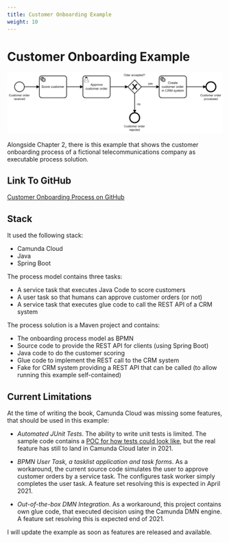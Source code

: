 ```yaml
---
title: Customer Onboarding Example
weight: 10
---
```


# Customer Onboarding Example

![Customer Onboarding](/images/examples/onboarding.png)

Alongside Chapter 2, there is this example that shows the customer onboarding process of a fictional telecommunications company as executable process solution.

## Link To GitHub

[Customer Onboarding Process on GitHub](https://github.com/berndruecker/customer-onboarding-camundacloud-springboot)


## Stack

It used the following stack:

* Camunda Cloud
* Java
* Spring Boot

The process model contains three tasks:

* A service task that executes Java Code to score customers
* A user task so that humans can approve customer orders (or not)
* A service task that executes glue code to call the REST API of a CRM system


The process solution is a Maven project and contains:

* The onboarding process model as BPMN
* Source code to provide the REST API for clients (using Spring Boot)
* Java code to do the customer scoring
* Glue code to implement the REST call to the CRM system
* Fake for CRM system providing a REST API that can be called (to allow running this example self-contained)

## Current Limitations

At the time of writing the book, Camunda Cloud was missing some features, that should be used in this example:

* *Automated JUnit Tests*. The ability to write unit tests is limited. The sample code contains a [POC for how tests could look like](https://github.com/berndruecker/customer-onboarding-camundacloud-springboot/blob/master/src/test/java/io/berndruecker/onboarding/customer/CustomerOnboardingTests.java), but the real feature has still to land in Camunda Cloud later in 2021.

* *BPMN User Task, a tasklist application and task forms*. As a workaround, the current source code simulates the user to approve customer orders by a service task. The configures task worker simply completes the user task. A feature set resolving this is expected in April 2021.

* *Out-of-the-box DMN Integration*. As a workaround, this project contains own glue code, that executed decision using the Camunda DMN engine. A feature set resolving this is expected end of 2021.

I will update the example as soon as features are released and available.

